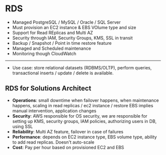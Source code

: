 # RDS

- Managed PostgreSQL / MySQL / Oracle / SQL Server
- Must provision an EC2 instance & EBS VOlume type and size
- Support for Read REplicas and Multi AZ
- Security through IAM, Security Groups, KMS, SSL in transit
- Backup / Snapshot / Point in time restore feature
- Managed and Scheduled maintenance
- Monitoring though CloudWatch

---

- Use case: store relational datasets (RDBMS/OLTP), perform queries, transactional inserts / update / delete is available.

## RDS for Solutions Architect

- **Operations**: small downtime when failover happens, when maintenance happens, scaling in read replicas / ec2 instance / restore EBS implies manual intervention, application changes
- **Security**: AWS responsible for OS security, we are responsible for setting up KMS, security groups, IAM policies, authorizing users in DB, using SSL
- **Reliability**: Multi AZ feature, failover in case of failures
- **Performance**: depends on EC2 instance type, EBS volume type, ability to add read replicas. Doesn't auto-scale
- **Cost**: Pay per hour based on provisioned EC2 and EBS

